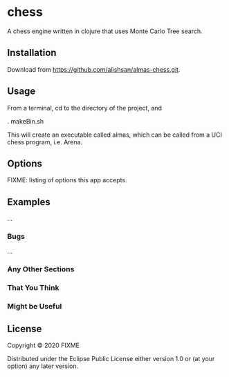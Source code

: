 # chess

A chess engine written in clojure that uses Monte Carlo Tree search.

## Installation

Download from https://github.com/alishsan/almas-chess.git.

## Usage

From a terminal, cd to the directory of the project, and

 . makeBin.sh


This will create an executable called almas, which can be called from a UCI chess program, i.e. Arena.

## Options

FIXME: listing of options this app accepts.

## Examples

...

### Bugs

...

### Any Other Sections
### That You Think
### Might be Useful

## License

Copyright © 2020 FIXME

Distributed under the Eclipse Public License either version 1.0 or (at
your option) any later version.
